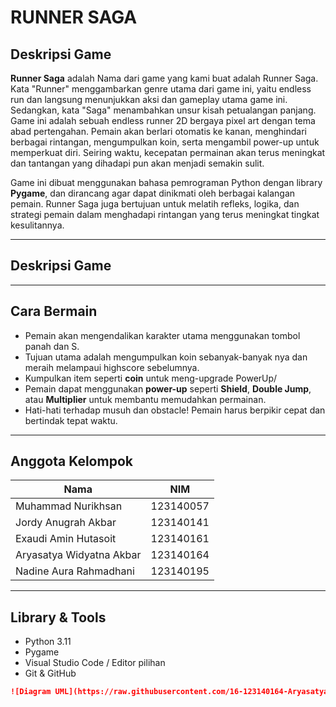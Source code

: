 # RUNNER SAGA

## Deskripsi Game

**Runner Saga** adalah Nama dari game yang kami buat adalah Runner Saga. Kata "Runner" menggambarkan genre utama dari game ini, yaitu endless run dan langsung menunjukkan aksi dan gameplay utama game ini. Sedangkan, kata "Saga" menambahkan unsur kisah petualangan panjang. Game ini adalah sebuah endless runner 2D bergaya pixel art dengan tema abad pertengahan. Pemain akan berlari otomatis ke kanan, menghindari berbagai rintangan, mengumpulkan koin, serta mengambil power-up untuk memperkuat diri. Seiring waktu, kecepatan permainan akan terus meningkat dan tantangan yang dihadapi pun akan menjadi semakin sulit.

Game ini dibuat menggunakan bahasa pemrograman Python dengan library **Pygame**, dan dirancang agar dapat dinikmati oleh berbagai kalangan pemain. Runner Saga juga bertujuan untuk melatih refleks, logika, dan strategi pemain dalam menghadapi rintangan yang terus meningkat tingkat kesulitannya.

---

## Deskripsi Game



---

## Cara Bermain

- Pemain akan mengendalikan karakter utama menggunakan tombol panah dan S.
- Tujuan utama adalah mengumpulkan koin sebanyak-banyak nya dan meraih melampaui highscore sebelumnya.
- Kumpulkan item seperti **coin** untuk meng-upgrade PowerUp/
- Pemain dapat menggunakan **power-up** seperti **Shield**, **Double Jump**, atau **Multiplier** untuk membantu memudahkan permainan.
- Hati-hati terhadap musuh dan obstacle! Pemain harus berpikir cepat dan bertindak tepat waktu.

---

## Anggota Kelompok

| Nama                     | NIM         |
|--------------------------|-------------|
| Muhammad Nurikhsan       | 123140057   |
| Jordy Anugrah Akbar      | 123140141   |
| Exaudi Amin Hutasoit     | 123140161   |
| Aryasatya Widyatna Akbar | 123140164   |
| Nadine Aura Rahmadhani   | 123140195   |

---

## Library & Tools

- Python 3.11  
- Pygame  
- Visual Studio Code / Editor pilihan  
- Git & GitHub

```markdown
![Diagram UML](https://raw.githubusercontent.com/16-123140164-Aryasatya/Project-game-PBO/main/Project%20Game%20PBO/assets/UML.png)

